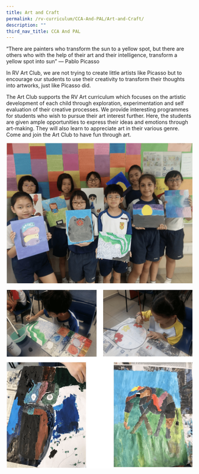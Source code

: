 ```yaml
---
title: Art and Craft
permalink: /rv-curriculum/CCA-And-PAL/Art-and-Craft/
description: ""
third_nav_title: CCA And PAL
---
```

  
“There are painters who transform the sun to a yellow spot, but there are others who with the help of their art and their intelligence, transform a yellow spot into sun” ― Pablo Picasso

In RV Art Club, we are not trying to create little artists like Picasso but to encourage our students to use their creativity to transform their thoughts into artworks, just like Picasso did.

The Art Club supports the RV Art curriculum which focuses on the artistic development of each child through exploration, experimentation and self evaluation of their creative processes. We provide interesting programmes for students who wish to pursue their art interest further. Here, the students are given ample opportunities to express their ideas and emotions through art-making. They will also learn to appreciate art in their various genre. Come and join the Art Club to have fun through art.

![](/images/RV%20Curriculum/CCA%20and%20PAL/Art%20&%20Craft/photo_6235498026902859969_w.png)

![](/images/RV%20Curriculum/CCA%20and%20PAL/Art%20&%20Craft/photo_6235498026902859970_w.png)